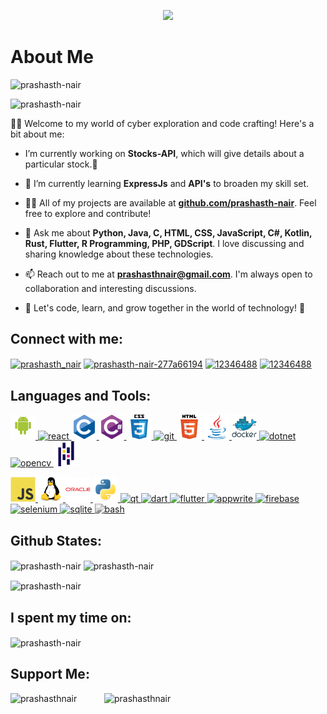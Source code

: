 <p align="center">
  <img src="https://capsule-render.vercel.app/api?type=waving&height=250&color=gradient&text=I%20am%20Prashasth%20Nair&reversal=false&textBg=false&desc=A%20Passionate%20Cybersecurity%20Enthusiast%20and%20Programmer&descSize=-1&descAlignY=50&fontAlignY=33"/>
</p>

# About Me
<p align="left"> <img src="https://komarev.com/ghpvc/?username=prashasth-nair&label=Profile%20views&color=0e75b6&style=flat&theme=dracula&base=1000000" alt="prashasth-nair" /> </p>

<p align="left"> <img src="https://github-profile-trophy.vercel.app/?username=prashasth-nair&theme=dracula&row=2&column=4" alt="prashasth-nair" /> </p>

👨‍💻 Welcome to my world of cyber exploration and code crafting! Here's a bit about me: 

- I’m currently working on **Stocks-API**, which will give details about a particular stock.🔭 

- 🌱 I’m currently learning **ExpressJs** and **API's** to broaden my skill set.

- 👨‍💻 All of my projects are available at [**github.com/prashasth-nair**](https://github.com/prashasth-nair). Feel free to explore and contribute!

- 💬 Ask me about **Python, Java, C, HTML, CSS, JavaScript, C#, Kotlin, Rust, Flutter, R Programming, PHP, GDScript**. I love discussing and sharing knowledge about these technologies.

- 📫 Reach out to me at **prashasthnair@gmail.com**. I'm always open to collaboration and interesting discussions.

- 🚀 Let's code, learn, and grow together in the world of technology! 🌟


<h2 align="left">Connect with me:</h2>
<p align="left">
<a href="https://twitter.com/prashasth_nair" target="blank"><img align="center" src="https://raw.githubusercontent.com/rahuldkjain/github-profile-readme-generator/master/src/images/icons/Social/twitter.svg" alt="prashasth_nair" height="30" width="40" /></a>
<a href="https://linkedin.com/in/prashasth-nair-277a66194" target="blank"><img align="center" src="https://raw.githubusercontent.com/rahuldkjain/github-profile-readme-generator/master/src/images/icons/Social/linked-in-alt.svg" alt="prashasth-nair-277a66194" height="30" width="40" /></a>
<a href="https://stackoverflow.com/users/12346488" target="blank"><img align="center" src="https://raw.githubusercontent.com/rahuldkjain/github-profile-readme-generator/master/src/images/icons/Social/stack-overflow.svg" alt="12346488" height="30" width="40" /></a>
  <a href="https://dev.to/prashasthnair" target="blank"><img align="center" src="https://www.vectorlogo.zone/logos/devto/devto-icon.svg" alt="12346488" height="40" width="40" /></a>
</p>

<h2 align="left">Languages and Tools:</h2>
<p align="left">
  <a href="https://developer.android.com" target="_blank" rel="noreferrer">
    <img src="https://raw.githubusercontent.com/devicons/devicon/master/icons/android/android-original-wordmark.svg" alt="android" width="40" height="40"/>
  </a>
  <a href="https://react.dev/" target="_blank" rel="noreferrer"> <img src="https://www.vectorlogo.zone/logos/reactjs/reactjs-icon.svg" alt="react" width="40" height="40"/> </a>
  <a href="https://www.cprogramming.com/" target="_blank" rel="noreferrer">
    <img src="https://raw.githubusercontent.com/devicons/devicon/master/icons/c/c-original.svg" alt="c" width="40" height="40"/>
  </a>
  <a href="https://www.w3schools.com/cs/" target="_blank" rel="noreferrer">
    <img src="https://raw.githubusercontent.com/devicons/devicon/master/icons/csharp/csharp-original.svg" alt="csharp" width="40" height="40"/>
  </a>
  <a href="https://www.w3schools.com/css/" target="_blank" rel="noreferrer">
    <img src="https://raw.githubusercontent.com/devicons/devicon/master/icons/css3/css3-original-wordmark.svg" alt="css3" width="40" height="40"/>
  </a>
  <a href="https://git-scm.com/" target="_blank" rel="noreferrer">
    <img src="https://www.vectorlogo.zone/logos/git-scm/git-scm-icon.svg" alt="git" width="40" height="40"/>
  </a>
  <a href="https://www.w3.org/html/" target="_blank" rel="noreferrer">
    <img src="https://raw.githubusercontent.com/devicons/devicon/master/icons/html5/html5-original-wordmark.svg" alt="html5" width="40" height="40"/>
  </a>
  <a href="https://www.java.com" target="_blank" rel="noreferrer">
    <img src="https://raw.githubusercontent.com/devicons/devicon/master/icons/java/java-original.svg" alt="java" width="40" height="40"/>
  </a>
  <a href="https://www.docker.com/" target="_blank" rel="noreferrer">
    <img src="https://raw.githubusercontent.com/devicons/devicon/master/icons/docker/docker-original-wordmark.svg" alt="docker" width="40" height="40"/> 
  </a> 
  <a href="https://dotnet.microsoft.com/" target="_blank" rel="noreferrer"> 
    <img src="https://www.vectorlogo.zone/logos/dotnet/dotnet-icon.svg" alt="dotnet" width="40" height="40"/> 
  </a>
  <a href="https://opencv.org/" target="_blank" rel="noreferrer">
    <img src="https://www.vectorlogo.zone/logos/opencv/opencv-icon.svg" alt="opencv" width="40" height="40"/>
  </a>
  <a href="https://pandas.pydata.org/" target="_blank" rel="noreferrer">
    <img src="https://raw.githubusercontent.com/devicons/devicon/2ae2a900d2f041da66e950e4d48052658d850630/icons/pandas/pandas-original.svg" alt="pandas" width="40" height="40"/> 
  </a>

</p>
<p align="left">
  
  <a href="https://developer.mozilla.org/en-US/docs/Web/JavaScript" target="_blank" rel="noreferrer">
    <img src="https://raw.githubusercontent.com/devicons/devicon/master/icons/javascript/javascript-original.svg" alt="javascript" width="40" height="40"/>
  </a>
  <a href="https://www.linux.org/" target="_blank" rel="noreferrer">
    <img src="https://raw.githubusercontent.com/devicons/devicon/master/icons/linux/linux-original.svg" alt="linux" width="40" height="40"/>
  </a>
  <a href="https://www.oracle.com/" target="_blank" rel="noreferrer">
    <img src="https://raw.githubusercontent.com/devicons/devicon/master/icons/oracle/oracle-original.svg" alt="oracle" width="40" height="40"/>
  </a>
  <a href="https://www.python.org" target="_blank" rel="noreferrer">
    <img src="https://raw.githubusercontent.com/devicons/devicon/master/icons/python/python-original.svg" alt="python" width="40" height="40"/>
  </a>
  <a href="https://www.qt.io/" target="_blank" rel="noreferrer">
    <img src="https://upload.wikimedia.org/wikipedia/commons/0/0b/Qt_logo_2016.svg" alt="qt" width="40" height="40"/>
  </a>
  <a href="https://dart.dev" target="_blank" rel="noreferrer">
    <img src="https://www.vectorlogo.zone/logos/dartlang/dartlang-icon.svg" alt="dart" width="40" height="40"/> 
  </a> 
  <a href="https://flutter.dev" target="_blank" rel="noreferrer"> 
    <img src="https://www.vectorlogo.zone/logos/flutterio/flutterio-icon.svg" alt="flutter" width="40" height="40"/>
  </a> 
   <a href="https://appwrite.io" target="_blank" rel="noreferrer"> 
     <img src="https://www.vectorlogo.zone/logos/appwriteio/appwriteio-icon.svg" alt="appwrite" width="40" height="40"/> 
   </a>
   <a href="https://firebase.google.com/" target="_blank" rel="noreferrer"> 
     <img src="https://www.vectorlogo.zone/logos/firebase/firebase-icon.svg" alt="firebase" width="40" height="40"/> 
   </a> 
   <a href="https://www.selenium.dev" target="_blank" rel="noreferrer">
     <img src="https://raw.githubusercontent.com/detain/svg-logos/780f25886640cef088af994181646db2f6b1a3f8/svg/selenium-logo.svg" alt="selenium" width="40" height="40"/> 
   </a> 
   <a href="https://www.sqlite.org/" target="_blank" rel="noreferrer"> 
     <img src="https://www.vectorlogo.zone/logos/sqlite/sqlite-icon.svg" alt="sqlite" width="40" height="40"/> 
   </a>
     <a href="https://www.gnu.org/software/bash/" target="_blank" rel="noreferrer">
    <img src="https://www.vectorlogo.zone/logos/gnu_bash/gnu_bash-official.svg" style='filter: grayscale(100%);' alt="bash" width="40" height="40"/>
  </a> 
</p>

<h2 align="left">Github States:</h2>

<p><img align="center" width="400" src="https://github-readme-stats.vercel.app/api/top-langs?username=prashasth-nair&show_icons=true&locale=en&layout=donut&theme=dracula&langs_count=5&border_radius=10" alt="prashasth-nair" />
  
<img align="center" src="https://gh-stats.zekker-dev.tk/?username=prashasth-nair&theme=dark" alt="prashasth-nair" />

<img align="center" src="https://github-readme-streak-stats.herokuapp.com/?user=prashasth-nair&theme=dracula&border_radius=10&size_weight=0.2" alt="prashasth-nair" /></p>

## I spent my time on:

<img align="center" src="https://github-readme-stats.vercel.app/api/wakatime?username=prashasth&theme=dracula&background=0d1117&border_radius=10&langs_count=7" alt="prashasth-nair" />

<h2 align="left">Support Me:</h2>
<p><a href="https://ko-fi.com/prashasthnair"> <img align="left" src="https://cdn.ko-fi.com/cdn/kofi3.png?v=3" height="35" width="150" alt="prashasthnair" /></a></p>

<p><a href="https://github.com/sponsors/prashasth-nair"> <img align="left" src="https://img.shields.io/static/v1?label=Sponsor&message=%E2%9D%A4&logo=GitHub&color=%23fe8e86" height="35" width="150" alt="prashasthnair" /></a></p><br><br>

